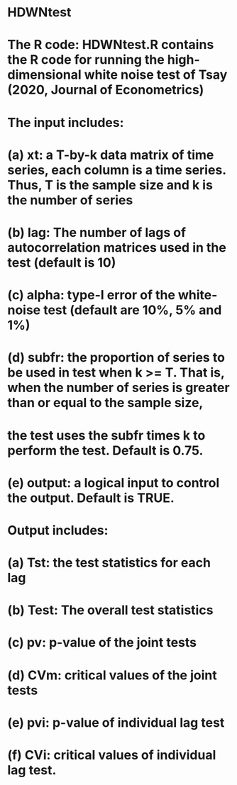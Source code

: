 # HDWNtest
# The R code: HDWNtest.R contains the R code for running the high-dimensional white noise test of Tsay (2020, Journal of Econometrics)
# The input includes:
# (a) xt: a T-by-k data matrix of time series, each column is a time series. Thus, T is the sample size and k is the number of series
# (b) lag: The number of lags of autocorrelation matrices used in the test (default is 10)
# (c) alpha: type-I error of the white-noise test (default are 10%, 5% and 1%)
# (d) subfr: the proportion of series to be used in test when k >= T. That is, when the number of series is greater than or equal to the sample size,
#      the test uses the subfr times k to perform the test. Default is 0.75.
# (e) output: a logical input to control the output. Default is TRUE.
#
# Output includes:
# (a) Tst: the test statistics for each lag
# (b) Test: The overall test statistics
# (c) pv: p-value of the joint tests
# (d) CVm: critical values of the joint tests
# (e) pvi: p-value of individual lag test
# (f) CVi: critical values of individual lag test.
